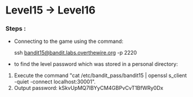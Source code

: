 # Level15 -> Level16

### Steps :
-  Connecting to the game using the command:
    
    ssh bandit15@bandit.labs.overthewire.org -p 2220


-  to find the level password which was stored in a personal directory:
1. Execute the command "cat /etc/bandit_pass/bandit15 | openssl s_client -quiet -connect localhost:30001".
2. Output password: kSkvUpMQ7lBYyCM4GBPvCvT1BfWRy0Dx 